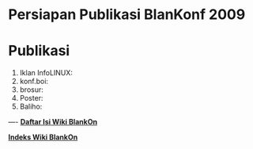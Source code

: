 # Persiapan Publikasi BlanKonf 2009

# Publikasi

   1. Iklan InfoLINUX:
   2. konf.boi:
   3. brosur:
   4. Poster:
   5. Baliho: 

—-
[**Daftar Isi Wiki BlankOn**](/DaftarIsi/README.md)
 
[**Indeks Wiki BlankOn**](/Indeks.md)



